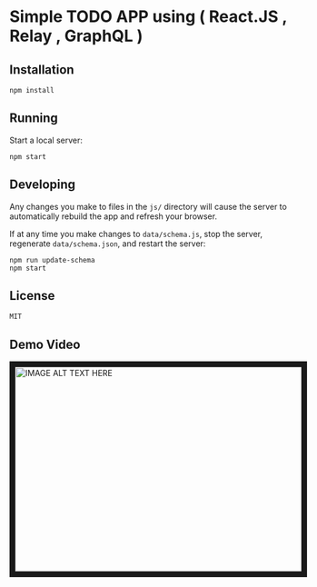 # Simple TODO APP using ( React.JS , Relay , GraphQL )

## Installation

```
npm install
```

## Running

Start a local server:

```
npm start
```

## Developing

Any changes you make to files in the `js/` directory will cause the server to
automatically rebuild the app and refresh your browser.

If at any time you make changes to `data/schema.js`, stop the server,
regenerate `data/schema.json`, and restart the server:

```
npm run update-schema
npm start
```

## License

    MIT
    
    
    

## Demo Video

<a href="http://www.youtube.com/watch?feature=player_embedded&v=joIzQK1jBJE" target="_blank"><img src="http://img.youtube.com/vi/joIzQK1jBJE/0.jpg" 
alt="IMAGE ALT TEXT HERE" width="640" height="360" border="10" /></a>
